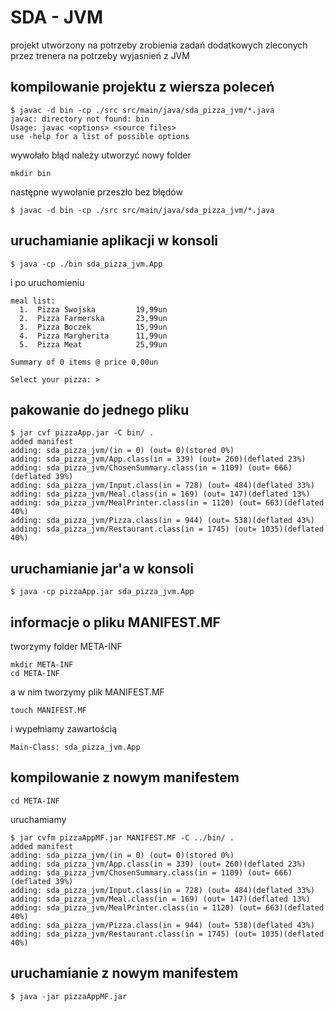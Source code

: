 # SDA - JVM

projekt utworzony na potrzeby zrobienia zadań dodatkowych zleconych przez trenera na potrzeby wyjasnień z JVM


## kompilowanie projektu z wiersza poleceń

``` 
$ javac -d bin -cp ./src src/main/java/sda_pizza_jvm/*.java
javac: directory not found: bin
Usage: javac <options> <source files>
use -help for a list of possible options
```

wywołało błąd należy utworzyć nowy folder

```
mkdir bin
```

następne wywołanie przeszło bez błędów

```
$ javac -d bin -cp ./src src/main/java/sda_pizza_jvm/*.java
```

## uruchamianie aplikacji w konsoli

```
$ java -cp ./bin sda_pizza_jvm.App
``` 

i po uruchomieniu
```
meal list:
  1.  Pizza Swojska         19,99un
  2.  Pizza Farmerska       23,99un
  3.  Pizza Boczek          15,99un
  4.  Pizza Margherita      11,99un
  5.  Pizza Meat            25,99un

Summary of 0 items @ price 0,00un

Select your pizza: >
```

## pakowanie do jednego pliku

```
$ jar cvf pizzaApp.jar -C bin/ .
added manifest
adding: sda_pizza_jvm/(in = 0) (out= 0)(stored 0%)
adding: sda_pizza_jvm/App.class(in = 339) (out= 260)(deflated 23%)
adding: sda_pizza_jvm/ChosenSummary.class(in = 1109) (out= 666)(deflated 39%)
adding: sda_pizza_jvm/Input.class(in = 728) (out= 484)(deflated 33%)
adding: sda_pizza_jvm/Meal.class(in = 169) (out= 147)(deflated 13%)
adding: sda_pizza_jvm/MealPrinter.class(in = 1120) (out= 663)(deflated 40%)
adding: sda_pizza_jvm/Pizza.class(in = 944) (out= 538)(deflated 43%)
adding: sda_pizza_jvm/Restaurant.class(in = 1745) (out= 1035)(deflated 40%)
```

## uruchamianie jar'a w konsoli

```
$ java -cp pizzaApp.jar sda_pizza_jvm.App
```

## informacje o pliku MANIFEST.MF

tworzymy folder META-INF

```
mkdir META-INF
cd META-INF
```

a w nim tworzymy plik MANIFEST.MF

```
touch MANIFEST.MF
```

i wypełniamy zawartością

```
Main-Class: sda_pizza_jvm.App
```

## kompilowanie z nowym manifestem

```
cd META-INF
```

uruchamiamy

```
$ jar cvfm pizzaAppMF.jar MANIFEST.MF -C ../bin/ .
added manifest
adding: sda_pizza_jvm/(in = 0) (out= 0)(stored 0%)
adding: sda_pizza_jvm/App.class(in = 339) (out= 260)(deflated 23%)
adding: sda_pizza_jvm/ChosenSummary.class(in = 1109) (out= 666)(deflated 39%)
adding: sda_pizza_jvm/Input.class(in = 728) (out= 484)(deflated 33%)
adding: sda_pizza_jvm/Meal.class(in = 169) (out= 147)(deflated 13%)
adding: sda_pizza_jvm/MealPrinter.class(in = 1120) (out= 663)(deflated 40%)
adding: sda_pizza_jvm/Pizza.class(in = 944) (out= 538)(deflated 43%)
adding: sda_pizza_jvm/Restaurant.class(in = 1745) (out= 1035)(deflated 40%)
```

## uruchamianie z nowym manifestem

```
$ java -jar pizzaAppMF.jar
```

